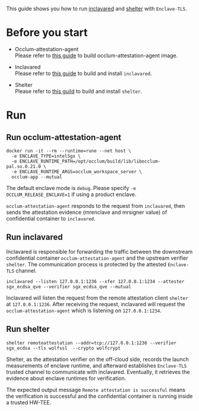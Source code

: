 This guide shows you how to run [inclavared](https://github.com/alibaba/inclavare-containers/tree/master/inclavared) and [shelter](https://github.com/alibaba/inclavare-containers/tree/master/shelter) with `Enclave-TLS`.

# Before you start

- Occlum-attestation-agent  
  Please refer to [this guide](https://github.com/alibaba/inclavare-containers/blob/master/enclave-tls/docs/run_enclave_tls_with_occlum.md#building-occlum-container-image) to build occlum-attestation-agent image.

- Inclavared  
  Please refer to [this guide](https://github.com/alibaba/inclavare-containers/blob/master/inclavared/README.md#build) to build and install `inclavared`.

- Shelter  
  Please refer to [this guild](https://github.com/alibaba/inclavare-containers/blob/master/shelter/README.md) to build and install `shelter`.

# Run

## Run occlum-attestation-agent

```shell
docker run -it --rm --runtime=rune --net host \
  -e ENCLAVE_TYPE=intelSgx \
  -e ENCLAVE_RUNTIME_PATH=/opt/occlum/build/lib/libocclum-pal.so.0.21.0 \
  -e ENCLAVE_RUNTIME_ARGS=occlum_workspace_server \
  occlum-app --mutual
```

The default enclave mode is `debug`. Please specify `-e OCCLUM_RELEASE_ENCLAVE=1` if using a product enclave.

`occlum-attestation-agent` responds to the request from `inclavared`, then sends the attestation evidence (mrenclave and mrsigner value) of confidential container to `inclavared`.

## Run inclavared

Inclavared is responsible for forwarding the traffic between the downstream confidential container `occlum-attestation-agent` and the upstream verifier `shelter`. The communication process is protected by the attested `Enclave-TLS` channel.

```shell
inclavared --listen 127.0.0.1:1236 --xfer 127.0.0.1:1234 --attester sgx_ecdsa_qve --verifier sgx_ecdsa_qve --mutual
```

Inclavared will listen the request from the remote attestation client `shelter` at `127.0.0.1:1236`. After receiving the request, inclavared will request the `occlum-attestation-agent` which is listening on `127.0.0.1:1234`.

## Run shelter

```shell
shelter remoteattestation --addr=tcp://127.0.0.1:1236 --verifier sgx_ecdsa --tls wolfssl  --crypto wolfcrypt
```

Shelter, as the attestation verifier on the off-cloud side, records the launch measurements of enclave runtime, and afterward establishes `Enclave-TLS` trusted channel to communicate with inclavared. Eventually, it retrieves the evidence about enclave runtimes for verification.

The expected output message `Remote attestation is successful` means the verification is successful and the confidential container is running inside a trusted HW-TEE.
